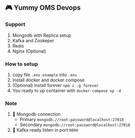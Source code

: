 ## 🎮 Yummy OMS Devops

### Support
1. Mongodb with Replica setup
2. Kafka and Zookeper
3. Redis
4. Nginx (Optional)
### How to setup
1. copy file `.env.example` into `.env`
2. Install docker and docker compose
3. (Optional) install forever `npm i -g forever`
4. You ready to up container with `docker-compose up -d`

### Note
1. 🦚 Mongodb connection
   - Primary `mongodb://root:password@localhost:27018`
   - Secondary `mongodb://root:password@localhost:27018`
2. 🐚 Kafka ready listen in port `9094`
